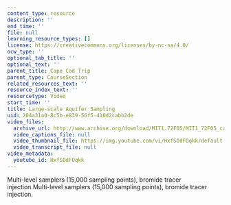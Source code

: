 ```yaml
---
content_type: resource
description: ''
end_time: ''
file: null
learning_resource_types: []
license: https://creativecommons.org/licenses/by-nc-sa/4.0/
ocw_type: ''
optional_tab_title: ''
optional_text: ''
parent_title: Cape Cod Trip
parent_type: CourseSection
related_resources_text: ''
resource_index_text: ''
resourcetype: Video
start_time: ''
title: Large-scale Aquifer Sampling
uid: 204a31a0-8c5b-e839-56f5-410d2cabb2de
video_files:
  archive_url: http://www.archive.org/download/MIT1.72F05/MIT1_72F05_cape_cod03_220k.mp4
  video_captions_file: null
  video_thumbnail_file: https://img.youtube.com/vi/HxfSOdFOqkk/default.jpg
  video_transcript_file: null
video_metadata:
  youtube_id: HxfSOdFOqkk
---
```


Multi-level samplers (15,000 sampling points), bromide tracer injection.Multi-level samplers (15,000 sampling points), bromide tracer injection.


